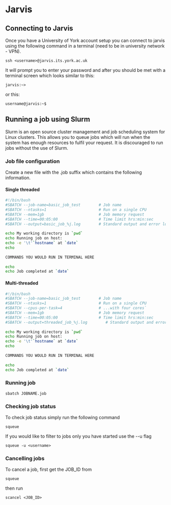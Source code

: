 # Jarvis

## Connecting to Jarvis

Once you have a University of York account setup you can connect to jarvis using the following command in a terminal (need to be in university network - VPN). 

	ssh <username>@jarvis.its.york.ac.uk

It will prompt you to enter your password and after you should be met with a terminal screen which looks similar to this:

	jarvis:~>

or this: 

	username@jarvis:~$  

## Running a job using Slurm

Slurm is an open source cluster management and job scheduling system for  Linux clusters. This allows you to queue jobs which will run when the system has enough resources to fulfil your request. It is discouraged to run jobs without the use of Slurm.

### Job file configuration

Create a new file with the .job suffix which contains the following information. 

#### Single threaded 
~~~bash
#!/bin/bash
#SBATCH --job-name=basic_job_test        # Job name
#SBATCH --ntasks=1                       # Run on a single CPU
#SBATCH --mem=1gb                        # Job memory request
#SBATCH --time=00:05:00                  # Time limit hrs:min:sec
#SBATCH --output=basic_job_%j.log        # Standard output and error log
 
echo My working directory is `pwd`
echo Running job on host:
echo -e '\t'`hostname` at `date`
echo
 
COMMANDS YOU WOULD RUN IN TERMINAL HERE
  
echo
echo Job completed at `date`
~~~

#### Multi-threaded 
~~~bash
#!/bin/bash
#SBATCH --job-name=basic_job_test        # Job name
#SBATCH --ntasks=1                       # Run on a single CPU
#SBATCH --cpus-per-task=4 			  	 # ...with four cores`
#SBATCH --mem=1gb                        # Job memory request
#SBATCH --time=00:05:00                  # Time limit hrs:min:sec
#SBATCH --output=threaded_job_%j.log        # Standard output and error log
 
echo My working directory is `pwd`
echo Running job on host:
echo -e '\t'`hostname` at `date`
echo
 
COMMANDS YOU WOULD RUN IN TERMINAL HERE
    
echo
echo Job completed at `date`
~~~

### Running job 
	sbatch JOBNAME.job

### Checking job status

To check job status simply run the following command 
	
	squeue

If you would like to filter to jobs only you have started use the --u flag
	
	squeue -u <username> 
	
### Cancelling jobs

To cancel a job, first get the JOB_ID from 
	
	squeue
	
then run 

	scancel <JOB_ID>
